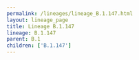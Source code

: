 ```yaml
---
permalink: /lineages/lineage_B.1.147.html
layout: lineage_page
title: Lineage B.1.147
lineage: B.1.147
parent: B.1
children: ['B.1.147']
---
```

